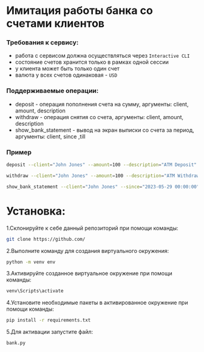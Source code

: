 # Имитация работы банка со счетами клиентов

### Требования к сервису:

- работа с сервисом должна осуществляться через `Interactive CLI`
- состояние счетов хранится только в рамках одной сессии
- у клиента может быть только один счет
- валюта у всех счетов одинаковая - `USD`

### Поддерживаемые операции:

- deposit - операция пополнения счета на сумму, аргументы: client, amount, description
- withdraw - операция снятия со счета, аргументы: client, amount, description
- show_bank_statement - вывод на экран выписки со счета за период, аргументы: client, since ,till

### Пример
```bash
deposit --client="John Jones" --amount=100 --description="ATM Deposit"
```

```bash
withdraw --client="John Jones" --amount=100 --description="ATM Withdrawal"
```

```bash
show_bank_statement --client="John Jones" --since="2023-05-29 00:00:00" --till="2023-05-31 00:00:00"
```

# Установка:

1.Склонируйте к себе данный репозиторий при помощи команды:

```bash
git clone https://github.com/
```

2.Выполните команду для создания виртуального окружения:
```bash
python -m venv env
```

3.Активируйте созданное виртуальное окружение при помощи команды:
```bash
venv\Scripts\activate
```

4.Установите необходимые пакеты в активированное окружение при помощи команды:
```bash
pip install -r requirements.txt
```

5.Для активации запустите файл:
```bash
bank.py
```
